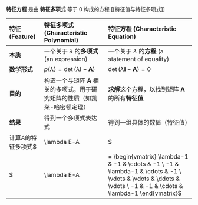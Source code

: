 **特征方程** 是由 **特征多项式** 等于 0 构成的方程
 [[特征值与特征多项式]]

| 特征 (Feature) | 特征多项式 (Characteristic Polynomial)                    | 特征方程 (Characteristic Equation)                   |
| :----------- | :--------------------------------------------------- | :----------------------------------------------- |
| **本质**       | 一个关于 $\lambda$ 的**多项式** (an expression)              | 一个关于 $\lambda$ 的**方程** (a statement of equality) |
| **数学形式**     | $p(\lambda) = \det(\lambda \mathbf{I} - \mathbf{A})$ | $\det(\lambda \mathbf{I} - \mathbf{A}) = 0$      |
| **目的**       | 构造一个与矩阵 $\mathbf{A}$ 相关的多项式，用于研究矩阵的性质（如凯莱-哈密顿定理）     | **求解**这个方程，以找到矩阵 $\mathbf{A}$ 的所有**特征值**         |
| **结果**       | 得到一个多项式表达式                                           | 得到一组具体的数值（特征值）                                   |
 计算$A$的特征多项式$|\lambda E-A|$ 
    $|\lambda E-A| = \begin{vmatrix} \lambda-1 & -1 & \cdots & -1 \\ -1 & \lambda-1 & \cdots & -1 \\ \vdots & \vdots & \ddots & \vdots \\ -1 & -1 & \cdots & \lambda-1 \end{vmatrix}$